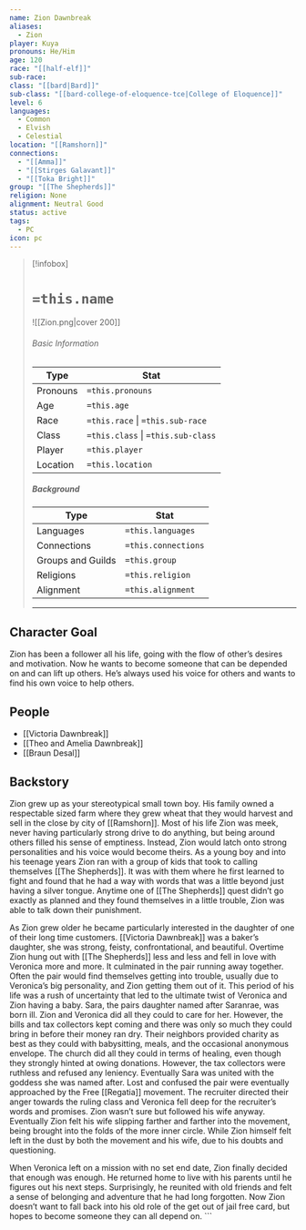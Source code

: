 ```yaml
---
name: Zion Dawnbreak
aliases:
  - Zion
player: Kuya
pronouns: He/Him
age: 120
race: "[[half-elf]]"
sub-race: 
class: "[[bard|Bard]]"
sub-class: "[[bard-college-of-eloquence-tce|College of Eloquence]]"
level: 6
languages:
  - Common
  - Elvish
  - Celestial
location: "[[Ramshorn]]"
connections:
  - "[[Amma]]"
  - "[[Stirges Galavant]]"
  - "[[Toka Bright]]"
group: "[[The Shepherds]]"
religion: None
alignment: Neutral Good
status: active
tags:
  - PC
icon: pc
---
```

> [!infobox]
> # `=this.name` 
> ![[Zion.png|cover 200]]
> ###### Basic Information
> | Type | Stat |
> | ---- | ---- |
> | Pronouns | `=this.pronouns` |
> | Age | `=this.age` |
> |  Race | `=this.race` \| `=this.sub-race`|
> |  Class    | `=this.class` \| `=this.sub-class`   |
> | Player | `=this.player` |
> | Location | `=this.location` |
>
> ##### Background
> | Type | Stat |
> | ---- | ---- |
> |  Languages | `=this.languages` |
> | Connections| `=this.connections` |
> | Groups and Guilds | `=this.group` |
> | Religions | `=this.religion` |
> | Alignment| `=this.alignment` |
> ---

## Character Goal

Zion has been a follower all his life, going with the flow of other’s desires and motivation. Now he wants to become someone that can be depended on and can lift up others. He’s always used his voice for others and wants to find his own voice to help others.

## People

- [[Victoria Dawnbreak]]
- [[Theo and Amelia Dawnbreak]]
- [[Braun Desal]]

## Backstory 

Zion grew up as your stereotypical small town boy. His family owned a respectable sized farm where they grew wheat that they would harvest and sell in the close by city of [[Ramshorn]]. Most of his life Zion was meek, never having particularly strong drive to do anything, but being around others filled his sense of emptiness. Instead, Zion would latch onto strong personalities and his voice would become theirs. As a young boy and into his teenage years Zion ran with a group of kids that took to calling themselves [[The Shepherds]]. It was with them where he first learned to fight and found that he had a way with words that was a little beyond just having a silver tongue. Anytime one of [[The Shepherds]] quest didn’t go exactly as planned and they found themselves in a little trouble, Zion was able to talk down their punishment.    

As Zion grew older he became particularly interested in the daughter of one of their long time customers. [[Victoria Dawnbreak]] was a baker’s daughter, she was strong, feisty, confrontational, and beautiful. Overtime Zion hung out with [[The Shepherds]] less and less and fell in love with Veronica more and more. It culminated in the pair running away together. Often the pair would find themselves getting into trouble, usually due to Veronica’s big personality, and Zion getting them out of it. This period of his life was a rush of uncertainty that led to the ultimate twist of Veronica and Zion having a baby. Sara, the pairs daughter named after Saranrae, was born ill. Zion and Veronica did all they could to care for her. However, the bills and tax collectors kept coming and there was only so much they could bring in before their money ran dry. Their neighbors provided charity as best as they could with babysitting, meals, and the occasional anonymous envelope. The church did all they could in terms of healing, even though they strongly hinted at owing donations. However, the tax collectors were ruthless and refused any leniency. Eventually Sara was united with the goddess she was named after. Lost and confused the pair were eventually approached by the Free [[Regatia]] movement. The recruiter directed their anger towards the ruling class and Veronica fell deep for the recruiter’s words and promises. Zion wasn’t sure but followed his wife anyway. Eventually Zion felt his wife slipping farther and farther into the movement, being brought into the folds of the more inner circle. While Zion himself felt left in the dust by both the movement and his wife, due to his doubts and questioning.

When Veronica left on a mission with no set end date, Zion finally decided that enough was enough. He returned home to live with his parents until he figures out his next steps. Surprisingly, he reunited with old friends and felt a sense of belonging and adventure that he had long forgotten. Now Zion doesn’t want to fall back into his old role of the get out of jail free card, but hopes to become someone they can all depend on. ```